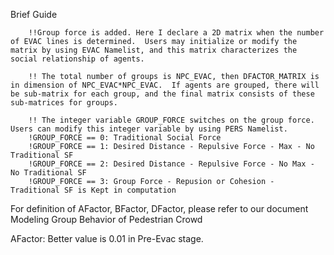 
Brief Guide

		!!Group force is added. Here I declare a 2D matrix when the number of EVAC lines is determined.  Users may initialize or modify the matrix by using EVAC Namelist, and this matrix characterizes the social relationship of agents.  
		     
		!! The total number of groups is NPC_EVAC, then DFACTOR_MATRIX is in dimension of NPC_EVAC*NPC_EVAC.  If agents are grouped, there will be sub-matrix for each group, and the final matrix consists of these sub-matrices for groups.  
		     
		!! The integer variable GROUP_FORCE switches on the group force.  Users can modify this integer variable by using PERS Namelist. 
		!GROUP_FORCE == 0: Traditional Social Force
		!GROUP_FORCE == 1: Desired Distance - Repulsive Force - Max - No Traditional SF
		!GROUP_FORCE == 2: Desired Distance - Repulsive Force - No Max - No Traditional SF
		!GROUP_FORCE == 3: Group Force - Repusion or Cohesion - Traditional SF is Kept in computation


For definition of AFactor, BFactor, DFactor, please refer to our document
Modeling Group Behavior of Pedestrian Crowd

AFactor: Better value is 0.01 in Pre-Evac stage.  